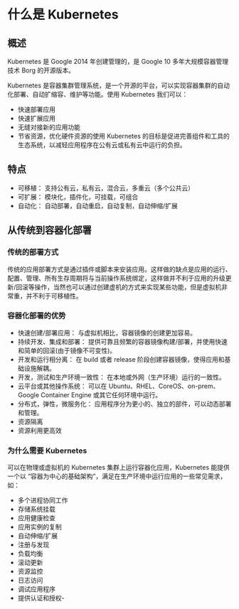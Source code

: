 # 什么是 Kubernetes
## 概述
Kubernetes 是 Google 2014 年创建管理的，是 Google 10 多年大规模容器管理技术 Borg 的开源版本。

Kubernetes 是容器集群管理系统，是一个开源的平台，可以实现容器集群的自动化部署、自动扩缩容、维护等功能。使用 Kubernetes 我们可以：

- 快速部署应用
- 快速扩展应用
- 无缝对接新的应用功能
- 节省资源，优化硬件资源的使用
Kubernetes 的目标是促进完善组件和工具的生态系统，以减轻应用程序在公有云或私有云中运行的负担。

## 特点
- 可移植： 支持公有云，私有云，混合云，多重云（多个公共云）
- 可扩展： 模块化，插件化，可挂载，可组合
- 自动化： 自动部署，自动重启，自动复制，自动伸缩/扩展

## 从传统到容器化部署


### 传统的部署方式
传统的应用部署方式是通过插件或脚本来安装应用。这样做的缺点是应用的运行、配置、管理、所有生存周期将与当前操作系统绑定，这样做并不利于应用的升级更新/回滚等操作，当然也可以通过创建虚机的方式来实现某些功能，但是虚拟机非常重，并不利于可移植性。

### 容器化部署的优势
- 快速创建/部署应用： 与虚拟机相比，容器镜像的创建更加容易。
- 持续开发、集成和部署： 提供可靠且频繁的容器镜像构建/部署，并使用快速和简单的回滚(由于镜像不可变性)。
- 开发和运行相分离： 在 build 或者 release 阶段创建容器镜像，使得应用和基础设施解耦。
- 开发，测试和生产环境一致性： 在本地或外网（生产环境）运行的一致性。
- 云平台或其他操作系统： 可以在 Ubuntu、RHEL、CoreOS、on-prem、Google Container Engine 或其它任何环境中运行。
- 分布式，弹性，微服务化： 应用程序分为更小的、独立的部件，可以动态部署和管理。
- 资源隔离
- 资源利用更高效

### 为什么需要 Kubernetes
可以在物理或虚拟机的 Kubernetes 集群上运行容器化应用，Kubernetes 能提供一个以 “容器为中心的基础架构”，满足在生产环境中运行应用的一些常见需求，如：

- 多个进程协同工作
- 存储系统挂载
- 应用健康检查
- 应用实例的复制
- 自动伸缩/扩展
- 注册与发现
- 负载均衡
- 滚动更新
- 资源监控
- 日志访问
- 调试应用程序
- 提供认证和授权- 